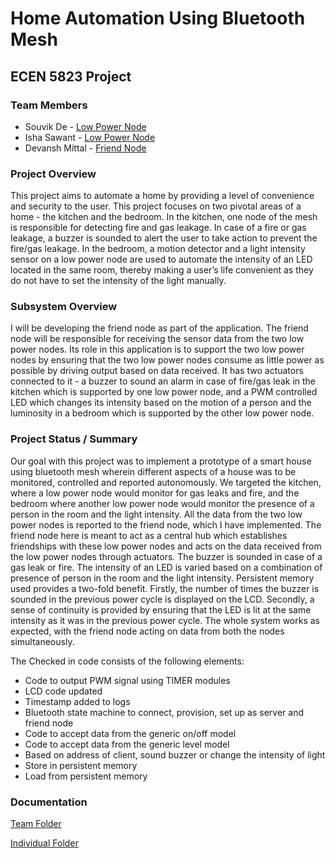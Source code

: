 # Home Automation Using Bluetooth Mesh
## ECEN 5823 Project

### Team Members

- Souvik De - [Low Power Node](https://github.com/CU-ECEN-5823/course-project-svikde)
- Isha Sawant - [Low Power Node](https://github.com/CU-ECEN-5823/course-project-IshaS27)
- Devansh Mittal - [Friend Node](https://github.com/CU-ECEN-5823/course-project-devmittal)

### Project Overview
This project aims to automate a home by providing a level of convenience and security to the user. This project focuses on two pivotal areas of a home - the kitchen and the bedroom. In the kitchen, one node of the mesh is responsible for detecting fire and gas leakage. In case of a fire or gas leakage, a buzzer is sounded to alert the user to take action to prevent the fire/gas leakage. In the bedroom, a motion detector and a light intensity sensor on a low power node are used to automate the intensity of an LED located in the same room, thereby making a user’s life convenient as they do not have to set the intensity of the light manually.

### Subsystem Overview

I will be developing the friend node as part of the application. The friend node will be responsible for receiving the sensor data from the two low power nodes. Its role in this application is to support the two low power nodes by ensuring that the two low power nodes consume as little power as possible by driving output based on data received. It has two actuators connected to it - a buzzer to sound an alarm in case of fire/gas leak in the kitchen which is supported by one low power node, and a PWM controlled LED which changes its intensity based on the motion of a person and the luminosity in a bedroom which is supported by the other low power node.  

### Project Status / Summary

Our goal with this project was to implement a prototype of a smart house using bluetooth mesh wherein different aspects of a house was to be monitored, controlled and reported autonomously. We targeted the kitchen, where a low power node would monitor for gas leaks and fire, and the bedroom where another low power node would monitor the presence of a person in the room and the light intensity. All the data from the two low power nodes is reported to the friend node, which I have implemented. The friend node here is meant to act as a central hub which establishes friendships with these low power nodes and acts on the data received from the low power nodes through actuators. The buzzer is sounded in case of a gas leak or fire. The intensity of an LED is varied based on a combination of presence of person in the room and the light intensity. Persistent memory used provides a two-fold benefit. Firstly, the number of times the buzzer is sounded in the previous power cycle is displayed on the LCD. Secondly, a sense of continuity is provided by ensuring that the LED is lit at the same intensity as it was in the previous power cycle. The whole system works as expected, with the friend node acting on data from both the nodes simultaneously.

The Checked in code consists of the following elements:

- Code to output PWM signal using TIMER modules
- LCD code updated
- Timestamp added to logs
- Bluetooth state machine to connect, provision, set up as server and friend node
- Code to accept data from the generic on/off model
- Code to accept data from the generic level model
- Based on address of client, sound buzzer or change the intensity of light
- Store in persistent memory
- Load from persistent memory

### Documentation

[Team Folder](https://drive.google.com/drive/u/1/folders/1Xr8iJkr0jLGmn8_0hWulgEYgaV0E8OCy)

[Individual Folder](https://drive.google.com/drive/u/1/folders/1KaiH6MU10pee8-20MCRns5au36piGTqI)
